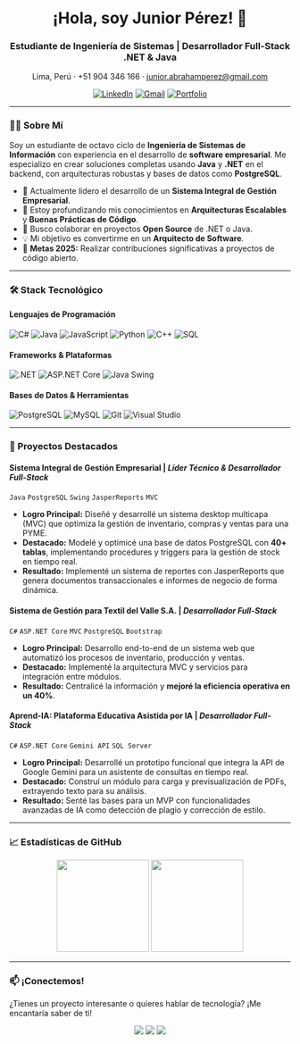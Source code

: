 <div align="center">

# ¡Hola, soy Junior Pérez! 👋

### Estudiante de Ingeniería de Sistemas | Desarrollador Full-Stack .NET & Java

Lima, Perú · +51 904 346 166 · [junior.abrahamperez@gmail.com](mailto:junior.abrahamperez@gmail.com)

[![LinkedIn](https://img.shields.io/badge/-LinkedIn-0A66C2?style=for-the-badge&logo=linkedin&logoColor=white)](https://www.linkedin.com/in/tuUsuario/)
[![Gmail](https://img.shields.io/badge/-Gmail-D14836?style=for-the-badge&logo=gmail&logoColor=white)](mailto:junior.abrahamperez@gmail.com)
[![Portfolio](https://img.shields.io/badge/-Portfolio-000000?style=for-the-badge&logo=github&logoColor=white)](https://tuUsuario.github.io/) <!-- Enlace a tu portafolio si tienes -->

</div>

---

### 👨‍💻 Sobre Mí

Soy un estudiante de octavo ciclo de **Ingeniería de Sistemas de Información** con experiencia en el desarrollo de **software empresarial**. Me especializo en crear soluciones completas usando **Java** y **.NET** en el backend, con arquitecturas robustas y bases de datos como **PostgreSQL**.

- 🔭 Actualmente lidero el desarrollo de un **Sistema Integral de Gestión Empresarial**.
- 🌱 Estoy profundizando mis conocimientos en **Arquitecturas Escalables** y **Buenas Prácticas de Código**.
- 👯 Busco colaborar en proyectos **Open Source** de .NET o Java.
- 💡 Mi objetivo es convertirme en un **Arquitecto de Software**.
- 🎯 **Metas 2025:** Realizar contribuciones significativas a proyectos de código abierto.

---

### 🛠️ Stack Tecnológico

#### **Lenguajes de Programación**
![C#](https://img.shields.io/badge/C%23-239120?style=for-the-badge&logo=c-sharp&logoColor=white)
![Java](https://img.shields.io/badge/Java-ED8B00?style=for-the-badge&logo=java&logoColor=white)
![JavaScript](https://img.shields.io/badge/JavaScript-F7DF1E?style=for-the-badge&logo=javascript&logoColor=black)
![Python](https://img.shields.io/badge/Python-3776AB?style=for-the-badge&logo=python&logoColor=white)
![C++](https://img.shields.io/badge/C%2B%2B-00599C?style=for-the-badge&logo=c%2B%2B&logoColor=white)
![SQL](https://img.shields.io/badge/SQL-4479A1?style=for-the-badge&logo=postgresql&logoColor=white)

#### **Frameworks & Plataformas**
![.NET](https://img.shields.io/badge/.NET-512BD4?style=for-the-badge&logo=dotnet&logoColor=white)
![ASP.NET Core](https://img.shields.io/badge/ASP.NET_Core-512BD4?style=for-the-badge&logo=dotnet&logoColor=white)
![Java Swing](https://img.shields.io/badge/Java_Swing-ED8B00?style=for-the-badge&logo=java&logoColor=white)

#### **Bases de Datos & Herramientas**
![PostgreSQL](https://img.shields.io/badge/PostgreSQL-4169E1?style=for-the-badge&logo=postgresql&logoColor=white)
![MySQL](https://img.shields.io/badge/MySQL-4479A1?style=for-the-badge&logo=mysql&logoColor=white)
![Git](https://img.shields.io/badge/Git-F05032?style=for-the-badge&logo=git&logoColor=white)
![Visual Studio](https://img.shields.io/badge/Visual_Studio-5C2D91?style=for-the-badge&logo=visual-studio&logoColor=white)

---

### 🚀 Proyectos Destacados

#### **Sistema Integral de Gestión Empresarial** | *Líder Técnico & Desarrollador Full-Stack*
`Java` `PostgreSQL` `Swing` `JasperReports` `MVC`
- **Logro Principal:** Diseñé y desarrollé un sistema desktop multicapa (MVC) que optimiza la gestión de inventario, compras y ventas para una PYME.
- **Destacado:** Modelé y optimicé una base de datos PostgreSQL con **40+ tablas**, implementando procedures y triggers para la gestión de stock en tiempo real.
- **Resultado:** Implementé un sistema de reportes con JasperReports que genera documentos transaccionales e informes de negocio de forma dinámica.

#### **Sistema de Gestión para Textil del Valle S.A.** | *Desarrollador Full-Stack*
`C#` `ASP.NET Core` `MVC` `PostgreSQL` `Bootstrap`
- **Logro Principal:** Desarrollo end-to-end de un sistema web que automatizó los procesos de inventario, producción y ventas.
- **Destacado:** Implementé la arquitectura MVC y servicios para integración entre módulos.
- **Resultado:** Centralicé la información y **mejoré la eficiencia operativa en un 40%**.

#### **Aprend-IA: Plataforma Educativa Asistida por IA** | *Desarrollador Full-Stack*
`C#` `ASP.NET Core` `Gemini API` `SQL Server`
- **Logro Principal:** Desarrollé un prototipo funcional que integra la API de Google Gemini para un asistente de consultas en tiempo real.
- **Destacado:** Construí un módulo para carga y previsualización de PDFs, extrayendo texto para su análisis.
- **Resultado:** Senté las bases para un MVP con funcionalidades avanzadas de IA como detección de plagio y corrección de estilo.

---

### 📈 Estadísticas de GitHub

<div align="center">
  <img height="165em" src="https://github-readme-stats.vercel.app/api?username=JrP1478&show_icons=true&theme=radical&include_all_commits=true&count_private=true&hide_title=true">
  <img height="165em" src="https://github-readme-stats.vercel.app/api/top-langs/?username=JrP1478&layout=compact&langs_count=7&theme=radical&hide_title=true">
</div>

---

### 📫 ¡Conectemos!

¿Tienes un proyecto interesante o quieres hablar de tecnología? ¡Me encantaría saber de ti!

<div align="center">
  <a href="mailto:junior.abrahamperez@gmail.com"><img src="https://img.shields.io/badge/-Email_Me-D14836?style=for-the-badge&logo=gmail&logoColor=white"></a>
  <a href="https://www.linkedin.com/in/tuPerfil/"><img src="https://img.shields.io/badge/-Conectar_en_LinkedIn-0A66C2?style=for-the-badge&logo=linkedin&logoColor=white"></a>
  <a href="https://github.com/JrP1478"><img src="https://img.shields.io/badge/-Seguir_en_GitHub-181717?style=for-the-badge&logo=github&logoColor=white"></a>
</div>
